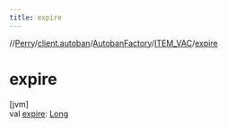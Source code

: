 ```yaml
---
title: expire
---
```

//[Perry](../../../../index.html)/[client.autoban](../../index.html)/[AutobanFactory](../index.html)/[ITEM_VAC](index.html)/[expire](expire.html)



# expire



[jvm]\
val [expire](expire.html): [Long](https://kotlinlang.org/api/latest/jvm/stdlib/kotlin/-long/index.html)




